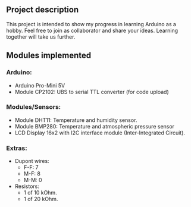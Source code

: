 ## Project description

This project is intended to show my progress in learning Arduino as a hobby.
Feel free to join as collaborator and share your ideas. Learning together will take us further.

## Modules implemented

### Arduino:
- Arduino Pro-Mini 5V
- Module CP2102: UBS to serial TTL converter (for code upload)

### Modules/Sensors:
- Module DHT11: Temperature and humidity sensor.
- Module BMP280: Temperature and atmospheric pressure sensor
- LCD Display 16x2 with I2C interface module (Inter-Integrated Circuit).

### Extras:
- Dupont wires:
  - F-F: 7
  - M-F: 8 
  - M-M: 0
- Resistors:
  - 1 of 10 kOhm.
  - 1 of 20 kOhm.
